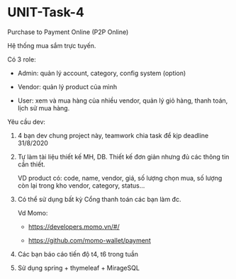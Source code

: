 # UNIT-Task-4

Purchase to Payment Online (P2P Online)

Hệ thống mua sắm trực tuyến.

Có 3 role: 

- Admin: quản lý account, category, config system (option)

- Vendor: quản lý product của mình

- User: xem và mua hàng của nhiều vendor, quản lý giỏ hàng, thanh toán, lịch sử mua hàng.

Yêu cầu dev:

1. 4 bạn dev chung project này, teamwork chia task để kịp deadline 31/8/2020

2. Tự làm tài liệu thiết kế MH, DB. Thiết kế đơn giản nhưng đủ các thông tin cần thiết.

    VD product có: code, name, vendor, giá, số lượng chọn mua, số lượng còn lại trong kho vendor, category, status...
  
3. Có thể sử dụng bất kỳ Cổng thanh toán các bạn làm đc. 

    Vd Momo: 
  
    - https://developers.momo.vn/#/
  
    - https://github.com/momo-wallet/payment

4. Các bạn báo cáo tiến độ t4, t6 trong tuần

5. Sử dụng spring + thymeleaf + MirageSQL
